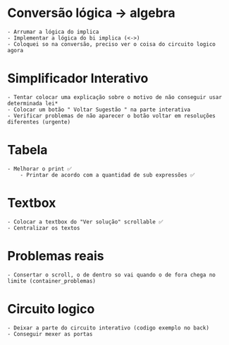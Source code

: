 # Conversão lógica -> algebra
    - Arrumar a lógica do implica
    - Implementar a lógica do bi implica (<->)
    - Coloquei so na conversão, preciso ver o coisa do circuito logico agora


# Simplificador Interativo
    - Tentar colocar uma explicação sobre o motivo de não conseguir usar determinada lei*
    - Colocar um botão " Voltar Sugestão " na parte interativa
    - Verificar problemas de não aparecer o botão voltar em resoluções diferentes (urgente)

# Tabela
    - Melhorar o print ✅
        - Printar de acordo com a quantidad de sub expressões ✅

# Textbox
    - Colocar a textbox do "Ver solução" scrollable ✅
    - Centralizar os textos

# Problemas reais
    - Consertar o scroll, o de dentro so vai quando o de fora chega no limite (container_problemas)

# Circuito logico
    - Deixar a parte do circuito interativo (codigo exemplo no back)
    - Conseguir mexer as portas